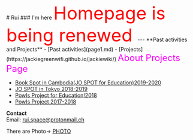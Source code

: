 <title>
Rui's HOMEPAGE
</title> 
# Rui
### I'm here

<font size="15" color="red">
Homepage is being renewed
</font>
---
**Past activities and Projects**
- [Past activities](page1.md)
- [Projects](https://jackiegreenwifi.github.io/jackiewiki/)

<font size="5" color="#ff00ff">
About Projects Page  
</font>

   - [ Book Spot in Cambodia(JO SPOT for Education)2019-2020](jackiegreenwifi.github.io/jackiewiki/page6.md)  
   - [ JO SPOT in Tokyo 2018-2019](jackiegreenwifi.github.io/jackiewiki/page2.md)  
   - [ PowIs Project for Education!2018](jackiegreenwifi.github.io/jackiewiki/page3.md)    
   - [ PowIs Project 2017-2018](jackiegreenwifi.github.io/jackiewiki/page1.md)  
  
**Contact**  
Email: rui.space@protonmail.ch


There are Photo→
   [PHOTO](page5.md)






